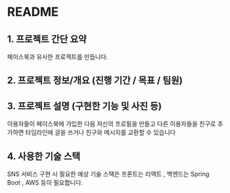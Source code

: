 # README

## 1. 프로젝트 간단 요약
페이스북과 유사한 프로젝트를 만듭니다.

## 2. 프로젝트 정보/개요 (진행 기간 / 목표 / 팀원)

## 3. 프로젝트 설명 (구현한 기능 및 사진 등)

이용자들이 페이스북에 가입한 다음 자신의 프로필을 만들고 다른 이용자들을 친구로 추가하면 타임라인에 글을 쓰거나 친구와 메시지를 교환할 수 있습니다

## 4. 사용한 기술 스택

SNS 서비스 구현 시 필요한 예상 기술 스택은 프론트는 리액트 , 백엔드는 Spring Boot , AWS 등이 필요합니다.

